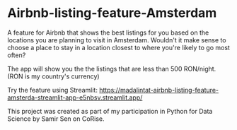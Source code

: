 # Airbnb-listing-feature-Amsterdam
A feature for Airbnb that shows the best listings for you based on the locations you are planning to visit in Amsterdam. Wouldn't it make sense to choose a place to stay in a location closest to where you're likely to go most often?

The app will show you the the listings that are less than 500 RON/night. (RON is my country's currency)

Try the feature using Streamlit: https://madalintat-airbnb-listing-feature-amsterda-streamlit-app-e5nbsv.streamlit.app/

This project was created as part of my participation in Python for Data Science by Samir Sen on CoRise.
